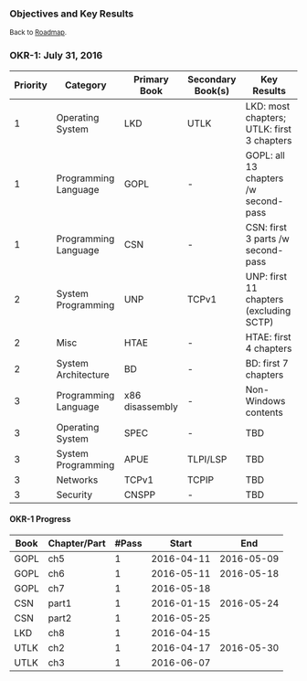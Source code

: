 ### **Objectives and Key Results**

<small>Back to [Roadmap](index.md).</small>

### OKR-1: July 31, 2016

Priority | Category | Primary Book | Secondary Book(s) | Key Results
-------- | -------- | ------------ | ----------------- | -----------
1 | Operating System | LKD | UTLK | LKD: most chapters; UTLK: first 3 chapters
1 | Programming Language | GOPL | - | GOPL: all 13 chapters /w second-pass
1 | Programming Language | CSN | - | CSN: first 3 parts /w second-pass
2 | System Programming | UNP | TCPv1 | UNP: first 11 chapters (excluding SCTP)
2 | Misc | HTAE | - | HTAE: first 4 chapters
2 | System Architecture | BD | - | BD: first 7 chapters
3 | Programming Language | x86 disassembly | - | Non-Windows contents
3 | Operating System | SPEC | - | TBD
3 | System Programming | APUE | TLPI/LSP | TBD
3 | Networks | TCPv1 | TCPIP | TBD
3 | Security | CNSPP | - | TBD

#### OKR-1 Progress

Book | Chapter/Part | #Pass | Start | End
---- | ------------ | ----- | ----- | ---
GOPL | ch5 | 1 | 2016-04-11 | 2016-05-09
GOPL | ch6 | 1 | 2016-05-11 | 2016-05-18
GOPL | ch7 | 1 | 2016-05-18 |
CSN  | part1 | 1 | 2016-01-15 | 2016-05-24
CSN  | part2 | 1 | 2016-05-25 |
LKD  | ch8 | 1 | 2016-04-15 |
UTLK | ch2 | 1 | 2016-04-17 | 2016-05-30
UTLK | ch3 | 1 | 2016-06-07 |
